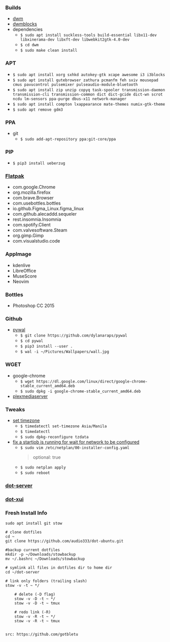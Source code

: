 ### Builds
* [dwm](https://github.com/audio333/dwm)
* [dwmblocks](https://github.com/audio333/dwmblocks)
* dependencies
  * `$ sudo apt install suckless-tools build-essential libx11-dev libxinerama-dev libxft-dev libwebkit2gtk-4.0-dev`
  * `$ cd dwm`
  * `$ sudo make clean install`

### APT
* `$ sudo apt install xorg sxhkd autokey-gtk xcape awesome i3 i3blocks`
* `$ sudo apt install qutebrowser zathura pcmanfm feh sxiv mousepad cmus pavucontrol pulsemixer pulseaudio-module-bluetooth`
* `$ sudo apt install zip unzip copyq task-spooler transmission-daemon transmission-cli transmission-common dict dict-gcide dict-wn scrot ncdu lm-sensors ppa-purge dbus-x11 network-manager`
* `$ sudo apt install compton lxappearance mate-themes numix-gtk-theme`
* `$ sudo apt remove gdm3`

### PPA
* git
  * `$ sudo add-apt-repository ppa:git-core/ppa`

### PIP
* `$ pip3 install ueberzug`

### [Flatpak](https://www.flatpak.org/setup/Ubuntu)
* com.google.Chrome
* org.mozilla.firefox
* com.brave.Browser
* com.usebottles.bottles
* io.github.Figma_Linux.figma_linux
* com.github.alecaddd.sequeler
* rest.insomnia.Insomnia
* com.spotify.Client
* com.valvesoftware.Steam
* org.gimp.Gimp
* com.visualstudio.code

### AppImage
* kdenlive
* LibreOffice
* MuseScore
* Neovim

### Bottles
* Photoshop CC 2015

### Github
* [pywal](https://github.com/dylanaraps/pywal/wiki/Installation#manualgit-install)
  * `$ git clone https://github.com/dylanaraps/pywal`
  * `$ cd pywal`
  * `$ pip3 install --user .`
  * `$ wal -i ~/Pictures/Wallpapers/wall.jpg`

### WGET
* google-chrome
  * `$ wget https://dl.google.com/linux/direct/google-chrome-stable_current_amd64.deb`
  * `$ sudo dpkg -i google-chrome-stable_current_amd64.deb`
* [plexmediaserver](https://medium.com/@TechHutTV/turning-an-old-pc-laptop-into-a-media-server-84619f647a12)

### Tweaks
* [set timezone](https://www.youtube.com/watch?v=i_m90hbvwwM)
  * `$ timedatectl set-timezone Asia/Manila`
  * `$ timedatectl`
  * `$ sudo dpkg-reconfigure tzdata`
* [fix a startjob is running for wait for network to be configured](https://www.youtube.com/watch?v=7gdSZKCHL5g)
  * `$ sudo vim /etc/netplan/00-installer-config.yaml`
    > optional: true
  * `$ sudo netplan apply`
  * `$ sudo reboot`

### [dot-server](https://github.com/audio333/dot-server)
### [dot-xui](https://github.com/audio333/dot-xui)

### Fresh Install Info
    sudo apt install git stow

    # clone dotfiles
    cd ~
    git clone https://github.com/audio333/dot-ubuntu.git

    #backup current dotfiles
    mkdir -p ~/Downloads/stowbackup
    mv ~/.bashrc ~/Downloads/stowbackup

    # symlink all files in dotfiles dir to home dir
    cd ~/dot-server

    # link only folders (trailing slash)
    stow -v -t ~ */

        # delete (-D flag)
        stow -v -D -t ~ */
        stow -v -D -t ~ tmux

        # redo link (-R)
        stow -v -R -t ~ */
        stow -v -R -t ~ tmux


    src: https://github.com/gotbletu


